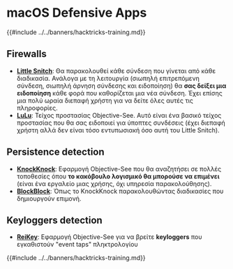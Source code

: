 # macOS Defensive Apps

{{#include ../../banners/hacktricks-training.md}}

## Firewalls

- [**Little Snitch**](https://www.obdev.at/products/littlesnitch/index.html): Θα παρακολουθεί κάθε σύνδεση που γίνεται από κάθε διαδικασία. Ανάλογα με τη λειτουργία (σιωπηλή επιτρεπόμενη σύνδεση, σιωπηλή άρνηση σύνδεσης και ειδοποίηση) θα **σας δείξει μια ειδοποίηση** κάθε φορά που καθορίζεται μια νέα σύνδεση. Έχει επίσης μια πολύ ωραία διεπαφή χρήστη για να δείτε όλες αυτές τις πληροφορίες.
- [**LuLu**](https://objective-see.org/products/lulu.html): Τείχος προστασίας Objective-See. Αυτό είναι ένα βασικό τείχος προστασίας που θα σας ειδοποιεί για ύποπτες συνδέσεις (έχει διεπαφή χρήστη αλλά δεν είναι τόσο εντυπωσιακή όσο αυτή του Little Snitch).

## Persistence detection

- [**KnockKnock**](https://objective-see.org/products/knockknock.html): Εφαρμογή Objective-See που θα αναζητήσει σε πολλές τοποθεσίες όπου **το κακόβουλο λογισμικό θα μπορούσε να επιμένει** (είναι ένα εργαλείο μιας χρήσης, όχι υπηρεσία παρακολούθησης).
- [**BlockBlock**](https://objective-see.org/products/blockblock.html): Όπως το KnockKnock παρακολουθώντας διαδικασίες που δημιουργούν επιμονή.

## Keyloggers detection

- [**ReiKey**](https://objective-see.org/products/reikey.html): Εφαρμογή Objective-See για να βρείτε **keyloggers** που εγκαθιστούν "event taps" πληκτρολογίου&#x20;

{{#include ../../banners/hacktricks-training.md}}
